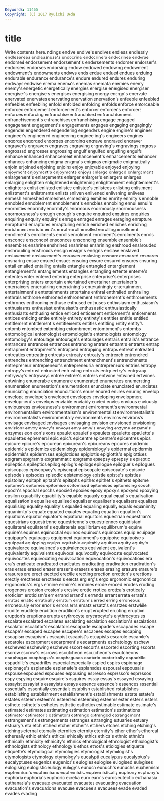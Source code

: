 ```yaml
---
Keywords: 11465 
Copyright: (C) 2017 Ryuichi Ueda
---
```


# title

Write contents here.
ndings endive endive's endives
endless endlessly endlessness endlessness's endocrine endocrine's endocrines endorse endorsed endorsement
endorsement's endorsements endorser endorser's endorsers endorses endorsing endow endowed endowing
endowment endowment's endowments endows ends endue endued endues enduing endurable
endurance endurance's endure endured endures enduring endways endwise enema enema's
enemas enemata enemies enemy enemy's energetic energetically energies energise energised
energiser energiser's energisers energises energising energy energy's enervate enervated enervates
enervating enervation enervation's enfeeble enfeebled enfeebles enfeebling enfold enfolded enfolding
enfolds enforce enforceable enforced enforcement enforcement's enforcer enforcer's enforcers enforces
enforcing enfranchise enfranchised enfranchisement enfranchisement's enfranchises enfranchising engage engaged engagement
engagement's engagements engages engaging engagingly engender engendered engendering engenders engine
engine's engineer engineer's engineered engineering engineering's engineers engines engorge engorged
engorges engorging engrave engraved engraver engraver's engravers engraves engraving engraving's
engravings engross engrossed engrosses engrossing engulf engulfed engulfing engulfs enhance
enhanced enhancement enhancement's enhancements enhancer enhances enhancing enigma enigma's enigmas
enigmatic enigmatically enjoin enjoined enjoining enjoins enjoy enjoyable enjoyed enjoying
enjoyment enjoyment's enjoyments enjoys enlarge enlarged enlargement enlargement's enlargements enlarger
enlarger's enlargers enlarges enlarging enlighten enlightened enlightening enlightenment enlightenment's enlightens
enlist enlisted enlistee enlistee's enlistees enlisting enlistment enlistment's enlistments enlists
enliven enlivened enlivening enlivens enmesh enmeshed enmeshes enmeshing enmities enmity
enmity's ennoble ennobled ennoblement ennoblement's ennobles ennobling ennui ennui's enormities
enormity enormity's enormous enormously enormousness enormousness's enough enough's enquire enquired
enquires enquiries enquiring enquiry enquiry's enrage enraged enrages enraging enrapture
enraptured enraptures enrapturing enrich enriched enriches enriching enrichment enrichment's enrol
enroll enrolled enrolling enrollment enrollment's enrollments enrolls enrolment enrolment's enrolments
enrols ensconce ensconced ensconces ensconcing ensemble ensemble's ensembles enshrine enshrined
enshrines enshrining enshroud enshrouded enshrouding enshrouds ensign ensign's ensigns enslave
enslaved enslavement enslavement's enslaves enslaving ensnare ensnared ensnares ensnaring ensue
ensued ensues ensuing ensure ensured ensures ensuring entail entailed entailing
entails entangle entangled entanglement entanglement's entanglements entangles entangling entente entente's
ententes enter entered entering enterprise enterprise's enterprises enterprising enters entertain
entertained entertainer entertainer's entertainers entertaining entertaining's entertainingly entertainment entertainment's entertainments
entertains enthral enthralled enthralling enthrals enthrone enthroned enthronement enthronement's enthronements
enthrones enthroning enthuse enthused enthuses enthusiasm enthusiasm's enthusiasms enthusiast enthusiast's
enthusiastic enthusiastically enthusiasts enthusing entice enticed enticement enticement's enticements entices
enticing entire entirely entirety entirety's entities entitle entitled entitlement entitlement's
entitlements entitles entitling entity entity's entomb entombed entombing entombment entombment's
entombs entomological entomologist entomologist's entomologists entomology entomology's entourage entourage's entourages
entrails entrails's entrance entrance's entranced entrances entrancing entrant entrant's entrants
entrap entrapment entrapment's entrapped entrapping entraps entreat entreated entreaties entreating
entreats entreaty entreaty's entrench entrenched entrenches entrenching entrenchment entrenchment's entrenchments
entrepreneur entrepreneur's entrepreneurial entrepreneurs entries entropy entropy's entrust entrusted entrusting
entrusts entry entry's entryway entryway's entryways entrée entrée's entrées entwine
entwined entwines entwining enumerable enumerate enumerated enumerates enumerating enumeration enumeration's
enumerations enunciate enunciated enunciates enunciating enunciation enunciation's enure enured enures
enuring envelop envelope envelope's enveloped envelopes enveloping envelopment envelopment's envelops
enviable enviably envied envies envious enviously enviousness enviousness's environment environment's
environmental environmentalism environmentalism's environmentalist environmentalist's environmentalists environmentally environments environs environs's
envisage envisaged envisages envisaging envision envisioned envisioning envisions envoy envoy's
envoys envy envy's envying enzyme enzyme's enzymes eon eon's eons
epaulet epaulet's epaulets epaulette epaulette's epaulettes ephemeral epic epic's epicentre
epicentre's epicentres epics epicure epicure's epicurean epicurean's epicureans epicures epidemic
epidemic's epidemics epidemiology epidemiology's epidermal epidermis epidermis's epidermises epiglottides epiglottis
epiglottis's epiglottises epigram epigram's epigrammatic epigrams epilepsy epilepsy's epileptic epileptic's
epileptics epilog epilog's epilogs epilogue epilogue's epilogues episcopacy episcopacy's episcopal
episcopate episcopate's episode episode's episodes episodic epistemology epistle epistle's epistles
epistolary epitaph epitaph's epitaphs epithet epithet's epithets epitome epitome's epitomes
epitomise epitomised epitomises epitomising epoch epoch's epochal epochs epoxied epoxies
epoxy epoxy's epoxyed epoxying epsilon equability equability's equable equably equal
equal's equalisation equalisation's equalise equalised equaliser equaliser's equalisers equalises equalising
equality equality's equalled equalling equally equals equanimity equanimity's equate equated
equates equating equation equation's equations equator equator's equatorial equators equestrian
equestrian's equestrians equestrienne equestrienne's equestriennes equidistant equilateral equilateral's equilaterals equilibrium
equilibrium's equine equine's equines equinoctial equinox equinox's equinoxes equip equipage
equipage's equipages equipment equipment's equipoise equipoise's equipped equipping equips equitable
equitably equities equity equity's equivalence equivalence's equivalences equivalent equivalent's equivalently
equivalents equivocal equivocally equivocate equivocated equivocates equivocating equivocation equivocation's equivocations
era era's eradicate eradicated eradicates eradicating eradication eradication's eras erase
erased eraser eraser's erasers erases erasing erasure erasure's erasures ere
erect erected erectile erecting erection erection's erections erectly erectness erectness's
erects erg erg's ergo ergonomic ergonomics ergonomics's ergs ermine ermine's
ermines erode eroded erodes eroding erogenous erosion erosion's erosive erotic
erotica erotica's erotically eroticism eroticism's err errand errand's errands errant
errata errata's erratas erratic erratically erratum erratum's erred erring erroneous
erroneously error error's errors errs ersatz ersatz's ersatzes erstwhile erudite
eruditely erudition erudition's erupt erupted erupting eruption eruption's eruptions erupts
erythrocyte erythrocyte's erythrocytes es escalate escalated escalates escalating escalation escalation's
escalations escalator escalator's escalators escapade escapade's escapades escape escape's escaped
escapee escapee's escapees escapes escaping escapism escapism's escapist escapist's escapists
escarole escarole's escaroles escarpment escarpment's escarpments eschatology eschew eschewed eschewing
eschews escort escort's escorted escorting escorts escrow escrow's escrows escutcheon
escutcheon's escutcheons esophagus esophagus's esophaguses esoteric esoterically espadrille espadrille's espadrilles
especial especially espied espies espionage espionage's esplanade esplanade's esplanades espousal
espousal's espouse espoused espouses espousing espresso espresso's espressos espy espying
esquire esquire's esquires essay essay's essayed essaying essayist essayist's essayists
essays essence essence's essences essential essential's essentially essentials establish established
establishes establishing establishment establishment's establishments estate estate's estates esteem esteem's
esteemed esteeming esteems ester ester's esters esthete esthete's esthetes esthetic
esthetics estimable estimate estimate's estimated estimates estimating estimation estimation's estimations
estimator estimator's estimators estrange estranged estrangement estrangement's estrangements estranges estranging
estuaries estuary estuary's eta etch etched etcher etcher's etchers etches
etching etching's etchings eternal eternally eternities eternity eternity's ether ether's
ethereal ethereally ethic ethic's ethical ethically ethics ethics's ethnic ethnic's
ethnically ethnicity ethnicity's ethnics ethnological ethnologist ethnologist's ethnologists ethnology ethnology's
ethos ethos's etiologies etiquette etiquette's etymological etymologies etymologist etymologist's etymologists
etymology etymology's eucalypti eucalyptus eucalyptus's eucalyptuses eugenics eugenics's eulogies eulogise
eulogised eulogises eulogising eulogistic eulogy eulogy's eunuch eunuch's eunuchs euphemism
euphemism's euphemisms euphemistic euphemistically euphony euphony's euphoria euphoria's euphoric eureka
euro euro's euros eutectic euthanasia euthanasia's evacuate evacuated evacuates evacuating
evacuation evacuation's evacuations evacuee evacuee's evacuees evade evaded evades evading
